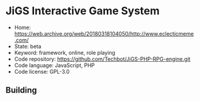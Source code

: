 # JiGS Interactive Game System

- Home: https://web.archive.org/web/20180318104050/http://www.eclecticmeme.com/
- State: beta
- Keyword: framework, online, role playing
- Code repository: https://github.com/Techbot/JiGS-PHP-RPG-engine.git
- Code language: JavaScript, PHP
- Code license: GPL-3.0

## Building
